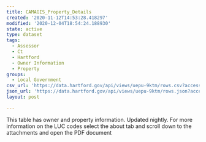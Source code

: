 ```yaml
---
title: CAMAGIS_Property_Details
created: '2020-11-12T14:53:28.418297'
modified: '2020-12-04T18:54:24.188930'
state: active
type: dataset
tags:
  - Assessor
  - Ct
  - Hartford
  - Owner Information
  - Property
groups:
  - Local Government
csv_url: 'https://data.hartford.gov/api/views/uepu-9ktm/rows.csv?accessType=DOWNLOAD'
json_url: 'https://data.hartford.gov/api/views/uepu-9ktm/rows.json?accessType=DOWNLOAD'
layout: post

---
```

This table has owner and property information. Updated nightly. For more information on the LUC codes select the about tab and scroll down to the attachments and open the PDF document
